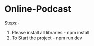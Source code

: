 # Online-Podcast

Steps:-
1. Please install all libraries -  npm install
2. To Start the project -  npm run dev
